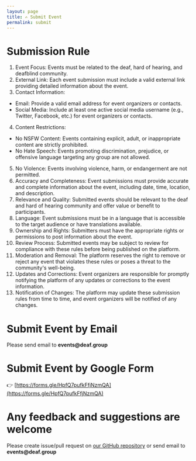 ```yaml
---
layout: page
title: ✍ Submit Event
permalink: submit
---
```

# Submission Rule
1. Event Focus: Events must be related to the deaf, hard of hearing, and deafblind community.
2. External Link: Each event submission must include a valid external link providing detailed information about the event.
3. Contact Information:
  - Email: Provide a valid email address for event organizers or contacts.
  - Social Media: Include at least one active social media username (e.g., Twitter, Facebook, etc.) for event organizers or contacts.
4. Content Restrictions:
  - No NSFW Content: Events containing explicit, adult, or inappropriate content are strictly prohibited.
  - No Hate Speech: Events promoting discrimination, prejudice, or offensive language targeting any group are not allowed.
5. No Violence: Events involving violence, harm, or endangerment are not permitted.
6. Accuracy and Completeness: Event submissions must provide accurate and complete information about the event, including date, time, location, and description.
7. Relevance and Quality: Submitted events should be relevant to the deaf and hard of hearing community and offer value or benefit to participants.
8. Language: Event submissions must be in a language that is accessible to the target audience or have translations available.
9. Ownership and Rights: Submitters must have the appropriate rights or permissions to post information about the event.
10. Review Process: Submitted events may be subject to review for compliance with these rules before being published on the platform.
11. Moderation and Removal: The platform reserves the right to remove or reject any event that violates these rules or poses a threat to the community's well-being.
12. Updates and Corrections: Event organizers are responsible for promptly notifying the platform of any updates or corrections to the event information.
13. Notification of Changes: The platform may update these submission rules from time to time, and event organizers will be notified of any changes.

# Submit Event by Email
Please send email to **<!-- fsszcds -->events<!-- cxioneuvg -->@<!-- savdsfh  -->deaf.<!-- fidgvasud -->group**

# Submit Event by Google Form
👉 [https://forms.gle/HpfQ7pufkFfjNzmQA](https://forms.gle/HpfQ7pufkFfjNzmQA)

# Any feedback and suggestions are welcome
Please create issue/pull request on [our GitHub repository](https://github.com/deaf-group/events.deaf.group) or send email to **<!-- fsszcds -->events<!-- cxioneuvg -->@<!-- savdsfh  -->deaf.<!-- fidgvasud -->group**